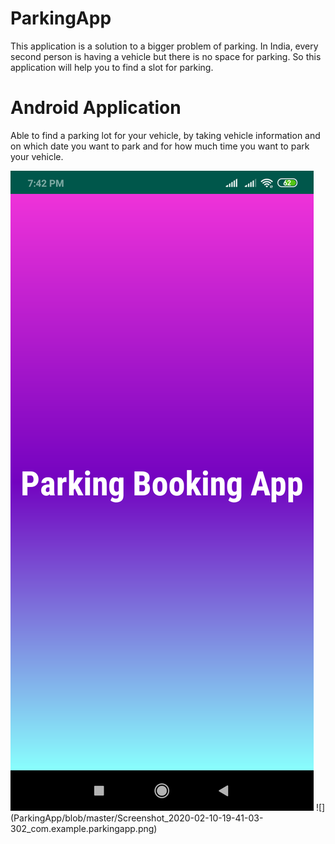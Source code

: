 # ParkingApp
This application is a solution to a bigger problem of parking. In India, every second person is having a vehicle but there is no space for parking. So this application will help you to find a slot for parking.

# Android Application
Able to find a parking lot for your vehicle, by taking vehicle information and on which date you want to park and for how much time you want to park your vehicle. 

<img src="Screenshot_2020-02-10-19-42-42-224_com.example.parkingapp.png"/>
![](ParkingApp/blob/master/Screenshot_2020-02-10-19-41-03-302_com.example.parkingapp.png)
